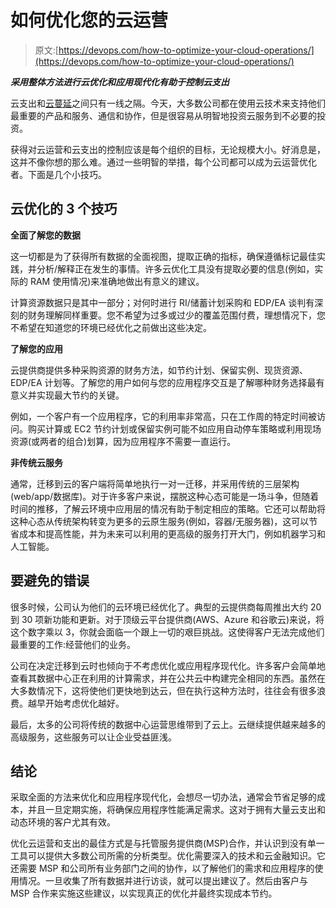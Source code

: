 # 如何优化您的云运营

> 原文:[https://devops.com/how-to-optimize-your-cloud-operations/](https://devops.com/how-to-optimize-your-cloud-operations/)

***采用整体方法进行云优化和应用现代化有助于控制云支出***

云支出和[云蔓延](https://devops.com/?s=cloud%20sprawl)之间只有一线之隔。今天，大多数公司都在使用云技术来支持他们最重要的产品和服务、通信和协作，但是很容易从明智地投资云服务到不必要的投资。

获得对云运营和云支出的控制应该是每个组织的目标，无论规模大小。好消息是，这并不像你想的那么难。通过一些明智的举措，每个公司都可以成为云运营优化者。下面是几个小技巧。

## 云优化的 3 个技巧

**全面了解您的数据**

这一切都是为了获得所有数据的全面视图，提取正确的指标，确保遵循标记最佳实践，并分析/解释正在发生的事情。许多云优化工具没有提取必要的信息(例如，实际的 RAM 使用情况)来准确地做出有意义的建议。

计算资源数据只是其中一部分；对何时进行 RI/储蓄计划采购和 EDP/EA 谈判有深刻的财务理解同样重要。您不希望为过多或过少的覆盖范围付费，理想情况下，您不希望在知道您的环境已经优化之前做出这些决定。

**了解您的应用**

云提供商提供多种采购资源的财务方法，如节约计划、保留实例、现货资源、EDP/EA 计划等。了解您的用户如何与您的应用程序交互是了解哪种财务选择最有意义并实现最大节约的关键。

例如，一个客户有一个应用程序，它的利用率非常高，只在工作周的特定时间被访问。购买计算或 EC2 节约计划或保留实例可能不如应用自动停车策略或利用现场资源(或两者的组合)划算，因为应用程序不需要一直运行。

**非传统云服务**

通常，迁移到云的客户端将简单地执行一对一迁移，并采用传统的三层架构(web/app/数据库)。对于许多客户来说，摆脱这种心态可能是一场斗争，但随着时间的推移，了解云环境中应用层的情况有助于制定相应的策略。它还可以帮助将这种心态从传统架构转变为更多的云原生服务(例如，容器/无服务器)，这可以节省成本和提高性能，并为未来可以利用的更高级的服务打开大门，例如机器学习和人工智能。

## 要避免的错误

很多时候，公司认为他们的云环境已经优化了。典型的云提供商每周推出大约 20 到 30 项新功能和更新。对于顶级云平台提供商(AWS、Azure 和谷歌云)来说，将这个数字乘以 3，你就会面临一个跟上一切的艰巨挑战。这使得客户无法完成他们最重要的工作:经营他们的业务。

公司在决定迁移到云时也倾向于不考虑优化或应用程序现代化。许多客户会简单地查看其数据中心正在利用的计算需求，并在公共云中构建完全相同的东西。虽然在大多数情况下，这将使他们更快地到达云，但在执行这种方法时，往往会有很多浪费。越早开始考虑优化越好。

最后，太多的公司将传统的数据中心运营思维带到了云上。云继续提供越来越多的高级服务，这些服务可以让企业受益匪浅。

## **结论**

采取全面的方法来优化和应用程序现代化，会想尽一切办法，通常会节省足够的成本，并且一旦定期实施，将确保应用程序性能满足需求。这对于拥有大量云支出和动态环境的客户尤其有效。

优化云运营和支出的最佳方式是与托管服务提供商(MSP)合作，并认识到没有单一工具可以提供大多数公司所需的分析类型。优化需要深入的技术和云金融知识。它还需要 MSP 和公司所有业务部门之间的协作，以了解他们的需求和应用程序的使用情况。一旦收集了所有数据并进行访谈，就可以提出建议了。然后由客户与 MSP 合作来实施这些建议，以实现真正的优化并最终实现成本节约。